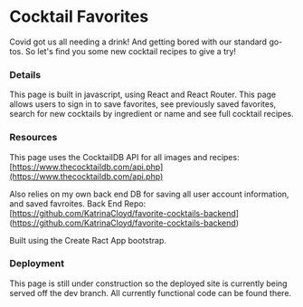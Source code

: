 # Cocktail Favorites 

Covid got us all needing a drink! And getting bored with our standard go-tos. So let's find you some new cocktail recipes to give a try! 

### Details 

This page is built in javascript, using React and React Router. This page allows users to sign in to save favorites, see previously saved favorites, search for new cocktails by ingredient or name and see full cocktail recipes. 

### Resources

This page uses the CocktailDB API for all images and recipes: [https://www.thecocktaildb.com/api.php](https://www.thecocktaildb.com/api.php)

Also relies on my own back end DB for saving all user account information, and saved favroites. 
Back End Repo: [https://github.com/KatrinaCloyd/favorite-cocktails-backend] (https://github.com/KatrinaCloyd/favorite-cocktails-backend)

Built using the Create Ract App bootstrap. 

### Deployment

This page is still under construction so the deployed site is currently being served off the dev branch. All currently functional code can be found there. 
